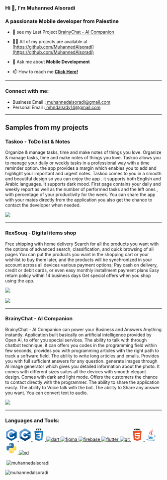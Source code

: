 <h3 align="left">Hi 👋, I'm Muhanned Alsoradi</h3>
<h3 align="left">A passionate Mobile developer from Palestine</h3>

- 🔭 see my Last Project <a href="https://play.google.com/store/apps/details?id=com.muhanned01.gptzero01">BrainyChat - AI Companion</a>

- 👨‍💻 All of my projects are available at [https://github.com/MuhannedAlsoradi](https://github.com/MuhannedAlsoradi)

- 💬 Ask me about **Mobile Development**

- 📫 How to reach me **[Click Here!](https://linktr.ee/muhanneddalsoradi)**
<hr>
<h3 align="left">Connect with me:</h3>
<p align="left">
  <ul>
    <li>Business Email :<a href="mailto:muhannedalsoradi@gmail.com"> muhannedalsoradi@gmail.com</a></li>
    <li>Personal Email :<a href="mailto:mhndalsrdy14@gmail.com"> mhndalsrdy14@gmail.com</a></li>
  </ul>  
</p>
<hr>
<h2>Samples from my projects</h2>
<h3>Taskoo - ToDo list & Notes</h3>
<p>Organize & manage tasks, time and make notes of things you love.
Organize & manage tasks, time and make notes of things you love.
Taskoo allows you to manage your daily or weekly tasks in a professional way with a time reminder option.
the app provides a margin which enables you to add and highlight your important and urgent notes.
Taskoo comes to you in a smooth and beautiful design  so you can enjoy the app .
it  supports both English and Arabic languages.
It supports dark mood.
First page contains your daily and weekly report as well as the number of performed tasks and the left ones , with percentage of your productivity for the week.
You can share the app with your mates directly from the application you also get the chance to contact the developer when needed.
  <br>
</p>
<p><a href="https://play.google.com/store/apps/details?id=com.muhanned01.taskoo" align="center" target="_blank" ><img src="https://camo.githubusercontent.com/6a201cb97d03bc046f135d063bd3949856526d0ba23e3d45edc436a1fa5499e7/68747470733a2f2f696d672e736869656c64732e696f2f62616467652f47657425323069742532306f6e253230676f6f676c65253230706c61792d626c75652e7376673f7374796c653d666f722d7468652d6261646765266c6f676f3d676f6f676c652d706c6179" width="30%"></img></a></p>
<hr>
<h3>RexSouq - Digital items shop</h3>
<p>Free shipping with home delivery
Search for all the products you want with the options of advanced search, classification, and quick browsing of all pages
You can put the products you want in the shopping cart or your wishlist to buy them later, and the products will be synchronized in your account across all devices
various payment options; Pay cash on delivery, credit or debit cards, or even easy monthly installment payment plans
Easy return policy within 14 business days
Get special offers when you shop using the app.
  <br>
</p>
<p><a href="https://play.google.com/store/apps/details?id=com.Gamers.Shopping&hl=en_US&gl=US" align="center" target="_blank" ><img src="https://camo.githubusercontent.com/6a201cb97d03bc046f135d063bd3949856526d0ba23e3d45edc436a1fa5499e7/68747470733a2f2f696d672e736869656c64732e696f2f62616467652f47657425323069742532306f6e253230676f6f676c65253230706c61792d626c75652e7376673f7374796c653d666f722d7468652d6261646765266c6f676f3d676f6f676c652d706c6179" width="30%"></img></a></p>
<p><a href="https://apps.apple.com/sa/app/%D8%B3%D9%81%D9%86-%D8%AA%D9%8A-%D9%82%D9%8A%D9%85%D8%B1/id1559331777?l=ar" align="center" target="_blank" ><img src="https://camo.githubusercontent.com/84d0c40978410f7bcbf2eb4a4d026edf86d2964076277aedebf9cb519c141064/68747470733a2f2f696d672e736869656c64732e696f2f62616467652f47657425323069742532306f6e25323061707025323073746f72652d626c61636b2e7376673f7374796c653d666f722d7468652d6261646765266c6f676f3d6170702d73746f7265266c6f676f436f6c6f723d7768697465" width="30%"></img></a></p>
<hr>
<h3>BrainyChat - AI Companion</h3>
<p>
BrainyChat - AI Companion can power your Business and Answers Anything instantly.
Application built basically on artificial intelligence provided by Open Ai, to offer you special services.
The ability to talk with through chatbot technique, it can offers you codes in the programming field within few seconds, provides you with programming articles with the right path to track a software field.
The ability to write long articles and emails.
Provides you with full sufficient answers for any question.
generate images through Al image generator which gives you detailed information about the photo.
It comes with different sizes suites all the devices with smooth elegant design.
Comes with dark and light mode.
Offers the customers the chance to contact directly with the programmer.
The ability to share the application easily.
The ability to Voice talk with the bot.
The ability to Share any answer you want.
You can convert text to audio.
  <br>
</p>
<p><a href="https://play.google.com/store/apps/details?id=com.muhanned01.gptzero01" align="center" target="_blank" ><img src="https://camo.githubusercontent.com/6a201cb97d03bc046f135d063bd3949856526d0ba23e3d45edc436a1fa5499e7/68747470733a2f2f696d672e736869656c64732e696f2f62616467652f47657425323069742532306f6e253230676f6f676c65253230706c61792d626c75652e7376673f7374796c653d666f722d7468652d6261646765266c6f676f3d676f6f676c652d706c6179" width="30%"></img></a></p>
<hr>
<h3 align="left">Languages and Tools:</h3>
<p align="left"> <a href="https://www.cprogramming.com/" target="_blank" rel="noreferrer"> <img src="https://raw.githubusercontent.com/devicons/devicon/master/icons/c/c-original.svg" alt="c" width="40" height="40"/> </a> <a href="https://www.w3schools.com/cpp/" target="_blank" rel="noreferrer"> <img src="https://raw.githubusercontent.com/devicons/devicon/master/icons/cplusplus/cplusplus-original.svg" alt="cplusplus" width="40" height="40"/> </a> <a href="https://www.w3schools.com/css/" target="_blank" rel="noreferrer"> <img src="https://raw.githubusercontent.com/devicons/devicon/master/icons/css3/css3-original-wordmark.svg" alt="css3" width="40" height="40"/> </a> <a href="https://dart.dev" target="_blank" rel="noreferrer"> <img src="https://www.vectorlogo.zone/logos/dartlang/dartlang-icon.svg" alt="dart" width="40" height="40"/> </a> <a href="https://www.figma.com/" target="_blank" rel="noreferrer"> <img src="https://www.vectorlogo.zone/logos/figma/figma-icon.svg" alt="figma" width="40" height="40"/> </a> <a href="https://firebase.google.com/" target="_blank" rel="noreferrer"> <img src="https://www.vectorlogo.zone/logos/firebase/firebase-icon.svg" alt="firebase" width="40" height="40"/> </a> <a href="https://flutter.dev" target="_blank" rel="noreferrer"> <img src="https://www.vectorlogo.zone/logos/flutterio/flutterio-icon.svg" alt="flutter" width="40" height="40"/> </a> <a href="https://git-scm.com/" target="_blank" rel="noreferrer"> <img src="https://www.vectorlogo.zone/logos/git-scm/git-scm-icon.svg" alt="git" width="40" height="40"/> </a> <a href="https://www.w3.org/html/" target="_blank" rel="noreferrer"> <img src="https://raw.githubusercontent.com/devicons/devicon/master/icons/html5/html5-original-wordmark.svg" alt="html5" width="40" height="40"/> </a> <a href="https://www.java.com" target="_blank" rel="noreferrer"> <img src="https://raw.githubusercontent.com/devicons/devicon/master/icons/java/java-original.svg" alt="java" width="40" height="40"/> </a> <a href="https://www.python.org" target="_blank" rel="noreferrer"> <img src="https://raw.githubusercontent.com/devicons/devicon/master/icons/python/python-original.svg" alt="python" width="40" height="40"/> </a> <a href="https://www.adobe.com/products/xd.html" target="_blank" rel="noreferrer"> <img src="https://cdn.worldvectorlogo.com/logos/adobe-xd.svg" alt="xd" width="40" height="40"/> </a></p>
<p>&nbsp;<img align="center" src="https://github-readme-stats.vercel.app/api?username=muhannedalsoradi&show_icons=true&locale=en" alt="muhannedalsoradi" /></p>
<p><img align="left" src="https://github-readme-stats.vercel.app/api/top-langs?username=muhannedalsoradi&show_icons=true&locale=en&layout=compact" alt="muhannedalsoradi" /></p>

